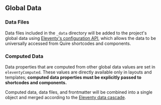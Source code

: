 ## Global Data

### Data Files

Data files included in the `_data` directory will be added to the project's global data using [Eleventy's configuration API](https://www.11ty.dev/docs/data-global-custom/), which allows the data to be universally accessed from Quire shortcodes and components.

### Computed Data
Data properties that are computed from other global data values are set in `eleventyComputed`. These values are directly available only in layouts and templates; **computed data properties must be explicitly passed to shortcodes and components.**

Computed data, data files, and frontmatter will be combined into a single object and merged according to the [Eleventy data cascade](https://www.11ty.dev/docs/data-cascade/).
